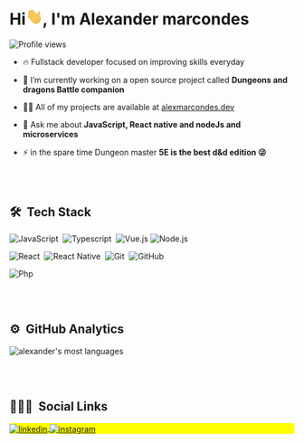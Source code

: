<h1 align="left">Hi<img src="./hi.gif" height="30"width="30px">, I'm Alexander marcondes</h1>
<p align="left"> <img src="https://komarev.com/ghpvc/?username=alexmarcondes21&color=yellow" alt="Profile views" /> </p>

- 🔥 Fullstack developer focused on improving skills everyday

- 🔭 I’m currently working on a open source project called **Dungeons and dragons Battle companion**

- 👨‍💻 All of my projects are available at [alexmarcondes.dev](https://github.com/devgrunge?tab=repositories)

- 💬 Ask me about **JavaScript, React native and nodeJs and microservices**

- ⚡ in the spare time Dungeon master **5E is the best d&d edition 😜**

<br><br>

## 🛠 &nbsp;Tech Stack
  
![JavaScript](https://img.shields.io/badge/JavaScript-F7DF1E?style=for-the-badge&logo=javascript&logoColor=black)&nbsp;
![Typescript](https://img.shields.io/badge/TypeScript-007ACC?style=for-the-badge&logo=typescript&logoColor=white)&nbsp;
![Vue.js](https://img.shields.io/badge/Vue.js-4FC08D?style=for-the-badge&logo=vue.js&logoColor=white)
![Node.js](https://img.shields.io/badge/Node.js-43853D?style=for-the-badge&logo=node.js&logoColor=white)&nbsp;
<!--![HTML](https://img.shields.io/badge/HTML5-E34F26?style=for-the-badge&logo=html5&logoColor=white)&nbsp;-->
<!--![CSS](https://img.shields.io/badge/CSS3-1572B6?style=for-the-badge&logo=css3&logoColor=white)&nbsp;-->
![React](https://img.shields.io/badge/React-20232A?style=for-the-badge&logo=react&logoColor=61DAFB)&nbsp;
![React Native](https://img.shields.io/badge/React_Native-20232A?style=for-the-badge&logo=react&logoColor=61DAFB)&nbsp;
![Git](https://img.shields.io/badge/GIT-E44C30?style=for-the-badge&logo=git&logoColor=white)&nbsp;
![GitHub](https://img.shields.io/badge/GitHub-100000?style=for-the-badge&logo=github&logoColor=white)&nbsp;
<!--![Visual Studio Code](https://img.shields.io/badge/-Visual%20Studio%20Code-05122A?style=flat&logo=visual-studio-code&logoColor=007ACC)&nbsp;-->
![Php](	https://img.shields.io/badge/PHP-777BB4?style=for-the-badge&logo=php&logoColor=white)&nbsp;


<br><br>

## ⚙️ &nbsp;GitHub Analytics

<p align="left">
<!--<img width="530em" src="https://github-readme-stats.vercel.app/api?username=devgrunge&show_icons=true&theme=vision-friendly-dark" alt="alexander's stats"/> -->
<img width="530em" src="https://github-readme-stats.vercel.app/api/top-langs/?username=devgrunge&layout=compact&theme=vision-friendly-dark" alt="alexander's most languages"/>
</p>

<br><br>

## 👨🏽‍🦲 &nbsp;Social Links

<p align="left" style="background:yellow">
<a href="https://www.linkedin.com/in/alexander-marcondes-junior-8b8b78219/" target="_blank">
  <img align="center" src="https://img.shields.io/badge/-alexmarcondes-05122A?style=flat&logo=linkedin" alt="linkedin"/>
</a>
<a href="https://instagram.com/ogrunjo" target="_blank">
 <img align="center" src="https://img.shields.io/badge/-ogrunjo-05122A?style=flat&logo=instagram" alt="instagram"/>
</a>
</p>
